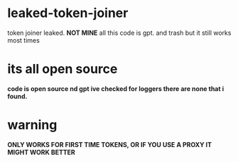 # leaked-token-joiner
token joiner leaked. **NOT MINE** all this code is gpt. and trash but it still works most times

# its all open source
**code is open source nd gpt ive checked for loggers there are none that i found.**

# warning
**ONLY WORKS FOR FIRST TIME TOKENS, OR IF YOU USE A PROXY IT MIGHT WORK BETTER**
